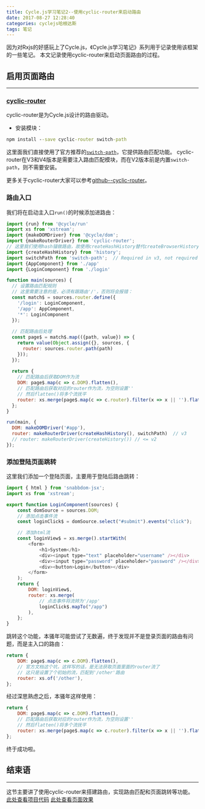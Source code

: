 ```yaml
---
title: Cycle.js学习笔记2--使用cyclic-router来启动路由
date: 2017-08-27 12:28:40
categories: cyclejs哈根达斯
tags: 笔记
---
```

因为对Rxjs的好感玩上了Cycle.js，《Cycle.js学习笔记》系列用于记录使用该框架的一些笔记。
本文记录使用cyclic-router来启动页面路由的过程。
<!--more-->

## 启用页面路由
---
### [cyclic-router](https://github.com/cyclejs-community/cyclic-router)
cyclic-router是为Cycle.js设计的路由驱动。

- 安装模块：

``` cmd
npm install --save cyclic-router switch-path
```

这里面我们直接使用了官方推荐的[`switch-path`](https://github.com/staltz/switch-path)，它提供路由匹配功能。
cyclic-router在V3和V4版本是需要注入路由匹配模块，而在V2版本前是内置`switch-path`，则不需要安装。

更多关于cyclic-router大家可以参考[github--cyclic-router](https://github.com/cyclejs-community/cyclic-router)。

### 路由入口
我们将在启动主入口`run()`的时候添加进路由：

``` js
import {run} from '@cycle/run'
import xs from 'xstream';
import {makeDOMDriver} from '@cycle/dom';
import {makeRouterDriver} from 'cyclic-router';
// 这里我们使用hash锚做路由，故使用createHashHistory替代createBrowserHistory
import {createHashHistory} from 'history';
import switchPath from 'switch-path';  // Required in v3, not required in v2 or below 
import {AppComponent} from './app'
import {LoginComponent} from './login'

function main(sources) {
  // 设置路由匹配规则
  // 这里需要注意的是，必须有跟路由'/'，否则将会报错：
  const match$ = sources.router.define({
    '/login': LoginComponent,
    '/app': AppComponent,
    '*': LoginComponent
  });
  
  // 匹配路由后处理
  const page$ = match$.map(({path, value}) => {
    return value(Object.assign({}, sources, {
      router: sources.router.path(path)
    }));
  });
  
  return {
    // 匹配路由后获取DOM作为流
    DOM: page$.map(c => c.DOM).flatten(), 
    // 匹配路由后获取对应的router作为流，为空则设置''
    // 然后flatten()将多个流抚平
    router: xs.merge(page$.map(c => c.router).filter(x => x || '').flatten()),
  };
}

run(main, {
  DOM: makeDOMDriver('#app'),
  router: makeRouterDriver(createHashHistory(), switchPath)  // v3
  // router: makeRouterDriver(createHistory()) // <= v2
});
```

### 添加登陆页面跳转
这里我们添加一个登陆页面，主要用于登陆后路由跳转：

``` js
import { html } from 'snabbdom-jsx';
import xs from 'xstream';

export function LoginComponent(sources) {
    const domSource = sources.DOM;
    // 添加点击事件流
    const loginClick$ = domSource.select("#submit").events("click");

    // 添加html流
    const loginView$ = xs.merge().startWith(
        <form>
            <h1>System</h1>
            <div><input type="text" placeholder="username" /></div>
            <div><input type="password" placeholder="password" /></div>
            <div><button>Login</button></div>
        </form>
    );
    return {
        DOM: loginView$,
        router: xs.merge(
            // 点击事件将流转为'/app'
            loginClick$.mapTo("/app")
        ),
    };
}
```

跳转这个功能，本骚年可能尝试了无数遍，终于发现并不是登录页面的路由有问题，而是主入口的路由：

``` js
return {
    DOM: page$.map(c => c.DOM).flatten(),
    // 官方文档这个坑，这样写的话，是无法获取页面里面的router流了
    // 这只是设置了个初始的流，匹配到'/other'路由
    router: xs.of('/other'),
};
```

经过深思熟虑之后，本骚年这样使用：

``` js
return {
    DOM: page$.map(c => c.DOM).flatten(), 
    // 匹配路由后获取对应的router作为流，为空则设置''
    // 然后flatten()将多个流抚平
    router: xs.merge(page$.map(c => c.router).filter(x => x || '').flatten()),
};
```

终于成功啦。

## 结束语
-----
这节主要讲了使用cyclic-router来搭建路由，实现路由匹配和页面跳转等功能。
[此处查看项目代码](https://github.com/godbasin/godbasin.github.io/tree/blog-codes/cyclejs-notes/2-use-cyclic-router)
[此处查看页面效果](http://otnjb9qi5.bkt.clouddn.com/2-use-cyclic-router/index.html)